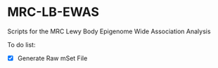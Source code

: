 # MRC-LB-EWAS
Scripts for the MRC Lewy Body Epigenome Wide Association Analysis

To do list: 
- [X]  Generate Raw mSet File
